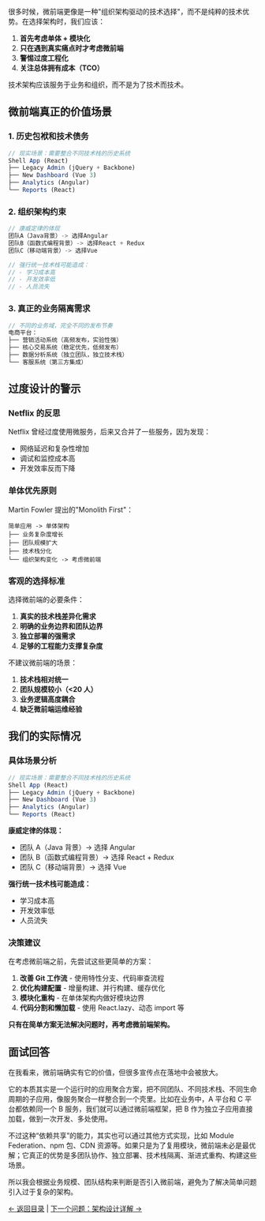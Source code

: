 
很多时候，微前端更像是一种"组织架构驱动的技术选择"，而不是纯粹的技术优势。在选择架构时，我们应该：

1. **首先考虑单体 + 模块化**
2. **只在遇到真实痛点时才考虑微前端**
3. **警惕过度工程化**
4. **关注总体拥有成本（TCO）**

技术架构应该服务于业务和组织，而不是为了技术而技术。

## 微前端真正的价值场景

### 1. 历史包袱和技术债务

```typescript
// 现实场景：需要整合不同技术栈的历史系统
Shell App (React)
├── Legacy Admin (jQuery + Backbone)
├── New Dashboard (Vue 3)
├── Analytics (Angular)
└── Reports (React)
```

### 2. 组织架构约束

```typescript
// 康威定律的体现
团队A（Java背景）-> 选择Angular
团队B（函数式编程背景）-> 选择React + Redux
团队C（移动端背景）-> 选择Vue

// 强行统一技术栈可能造成：
// - 学习成本高
// - 开发效率低
// - 人员流失
```

### 3. 真正的业务隔离需求

```typescript
// 不同的业务域，完全不同的发布节奏
电商平台：
├── 营销活动系统（高频发布，实验性强）
├── 核心交易系统（稳定优先，低频发布）
├── 数据分析系统（独立团队，独立技术栈）
└── 客服系统（第三方集成）
```

## 过度设计的警示

### Netflix 的反思

Netflix 曾经过度使用微服务，后来又合并了一些服务，因为发现：

- 网络延迟和复杂性增加
- 调试和监控成本高
- 开发效率反而下降

### 单体优先原则

Martin Fowler 提出的"Monolith First"：

```text
简单应用 -> 单体架构
├── 业务复杂度增长
├── 团队规模扩大
├── 技术栈分化
└── 组织架构变化 -> 考虑微前端
```

### 客观的选择标准

选择微前端的必要条件：

1. **真实的技术栈差异化需求**
2. **明确的业务边界和团队边界**
3. **独立部署的强需求**
4. **足够的工程能力支撑复杂度**

不建议微前端的场景：

1. **技术栈相对统一**
2. **团队规模较小（<20 人）**
3. **业务逻辑高度耦合**
4. **缺乏微前端运维经验**

## 我们的实际情况

### 具体场景分析

```typescript
// 现实场景：需要整合不同技术栈的历史系统
Shell App (React)
├── Legacy Admin (jQuery + Backbone)
├── New Dashboard (Vue 3)
├── Analytics (Angular)
└── Reports (React)
```

**康威定律的体现：**

- 团队 A（Java 背景）-> 选择 Angular
- 团队 B（函数式编程背景）-> 选择 React + Redux
- 团队 C（移动端背景）-> 选择 Vue

**强行统一技术栈可能造成：**

- 学习成本高
- 开发效率低
- 人员流失

### 决策建议

在考虑微前端之前，先尝试这些更简单的方案：

1. **改善 Git 工作流** - 使用特性分支、代码审查流程
2. **优化构建配置** - 增量构建、并行构建、缓存优化
3. **模块化重构** - 在单体架构内做好模块边界
4. **代码分割和懒加载** - 使用 React.lazy、动态 import 等

**只有在简单方案无法解决问题时，再考虑微前端架构。**

## 面试回答

在我看来，微前端确实有它的价值，但很多宣传点在落地中会被放大。

它的本质其实是一个运行时的应用聚合方案，把不同团队、不同技术栈、不同生命周期的子应用，像服务聚合一样整合到一个壳里。比如在业务中，A 平台和 C 平台都依赖同一个 B 服务，我们就可以通过微前端框架，把 B 作为独立子应用直接加载，做到一次开发、多处使用。

不过这种“依赖共享”的能力，其实也可以通过其他方式实现，比如 Module Federation、npm 包、CDN 资源等。如果只是为了复用模块，微前端未必是最优解；它真正的优势是多团队协作、独立部署、技术栈隔离、渐进式重构、构建这些场景。

所以我会根据业务规模、团队结构来判断是否引入微前端，避免为了解决简单问题引入过于复杂的架构。

[← 返回目录](微前端.md) | [下一个问题：架构设计详解 →](02-你们的微前端架构是如何设计的.md)
